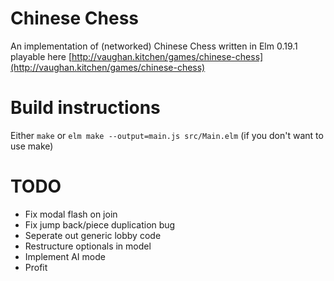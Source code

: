 # Chinese Chess

An implementation of (networked) Chinese Chess written in Elm 0.19.1 playable here [http://vaughan.kitchen/games/chinese-chess](http://vaughan.kitchen/games/chinese-chess)

# Build instructions
Either `make` or `elm make --output=main.js src/Main.elm` (if you don't want to use make)

# TODO
* Fix modal flash on join
* Fix jump back/piece duplication bug
* Seperate out generic lobby code
* Restructure optionals in model
* Implement AI mode
* Profit

